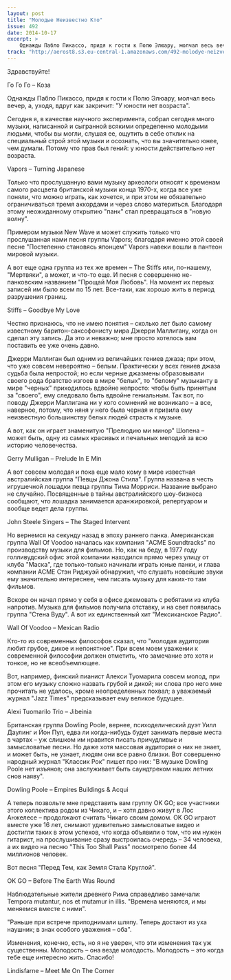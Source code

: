 ```yaml
---
layout: post
title: "Молодые Неизвестно Кто"
issue: 492
date: 2014-10-17
excerpt: >
    Однажды Пабло Пикассо, придя к гости к Полю Элюару, молчал весь вечер, а, уходя, вдруг как закричит: "У юности нет возраста".
track: "http://aerost8.s3.eu-central-1.amazonaws.com/492-molodye-neizvestno-kto.mp3"
---
```


Здравствуйте!

Го Го Го – Коза

Однажды Пабло Пикассо, придя к гости к Полю Элюару, молчал весь вечер, а, уходя, вдруг как закричит: "У юности нет возраста".

Сегодня я, в качестве научного эксперимента, собрал сегодня много музыки, написанной и сыгранной всякими определенно молодыми людьми, чтобы вы могли, слушая ее, ощутить в себе отклик на специальный строй этой музыки и осознать, что вы значительно юнее, чем думали. Потому что прав был гений: у юности действительно нет возраста.

Vapors – Turning Japanese

Только что прослушанную вами музыку археологи относят к временам самого расцвета британской музыки конца 1970-х, когда все уже поняли, что можно играть, как хочется, и при этом не обязательно ограничиваться тремя аккордами и через слово материться. Благодаря этому неожиданному открытию "панк" стал превращаться в "новую волну".

Примером музыки New Wave и может служить только что прослушанная нами песня группы Vapors; благодаря именно этой своей песне "Постепенно становясь японцем" Vapors навеки вошли в пантеон мировой музыки.

А вот еще одна группа из тех же времен – The Stiffs или, по-нашему, "Мертвяки", а может, и что-то еще. И песня с совершенно не-панковским названием "Прощай Моя Любовь". На момент их первых записей им было всем по 15 лет. Все-таки, как хорошо жить в период разрушения границ.

Stiffs – Goodbye My Love

Честно признаюсь, что не имею понятия – сколько лет было самому известному баритон-саксофонисту мира Джерри Маллигану, когда он сделал эту запись. Да это и неважно; мне просто хотелось вам поставить ее уже очень давно.

Джерри Маллиган был одним из величайших гениев джаза; при этом, что уже совсем невероятно – белым. Практически у всех гениев джаза судьба была непростой; но если черные джазмены образовывали своего рода братство изгоев в мире "белых", то "белому" музыканту в мире "черных" приходилось вдвойне непросто: чтобы быть принятым за "своего", ему следовало быть вдвойне гениальным. Так вот, по поводу Джерри Маллигана ни у кого сомнений не возникало – а все, наверное, потому, что няня у него была черная и привила ему неизвестную большинству белых людей страсть к музыке.

А вот, как он играет знаменитую "Прелюдию ми минор" Шопена – может быть, одну из самых красивых и печальных мелодий за всю историю человечества.

Gerry Mulligan – Prelude In E Min

А вот совсем молодая и пока еще мало кому в мире известная австралийская группа "Певцы Джона Стила". Группа названа в честь игрушечной лошадки певца группы Тима Морриси. Название выбрано не случайно. Посвященные в тайны австралийского шоу-бизнеса сообщают, что лошадка занимается аранжировкой, репертуаром и вообще ведет дела группы.

John Steele Singers – The Staged Intervent

Но вернемся на секунду назад в эпоху раннего панка. Американская группа Wall Of Voodoo началась как компания "ACME Soundtracks" по производству музыки для фильмов. Но, как на беду, в 1977 году голливудский офис этой компании находился прямо через улицу от клуба "Маска", где только-только начинали играть юные панки, и глава компании ACME Стэн Риджуэй обнаружил, что слушать новейшие звуки ему значительно интереснее, чем писать музыку для каких-то там фильмов.

Вскоре он начал прямо у себя в офисе джемовать с ребятами из клуба напротив. Музыка для фильмов получила отставку, и на свет появилась группа "Стена Вуду". А вот их единственный хит "Мексиканское Радио".

Wall Of Voodoo – Mexican Radio

Кто-то из современных философов сказал, что "молодая аудитория любит грубое, дикое и непонятное". При всем моем уважении к современной философии должен отметить, что замечание это хотя и тонкое, но не всеобъемлющее.

Вот, например, финский пианист Алекси Туомарила совсем молод, при этом его музыку сложно назвать грубой и дикой; ни слова про него мне прочитать не удалось, кроме неопределенных похвал; а уважаемый журнал "Jazz Times" предсказывает ему великое будущее.

Alexi Tuomarilo Trio – Jibeinia

Британская группа Dowling Poole, вернее, психоделический дуэт Уилл Даулинг и Йон Пул, едва ли когда-нибудь будет занимать первые места в чартах – уж слишком им нравится писать причудливые и замысловатые песни. Но даже хотя массовая аудитория о них не знает, и может быть, не узнает, людям они все равно близки. Вот совершенно народный журнал "Классик Рок" пишет про них: "В музыке Dowling Poole нет изъянов; она заслуживает быть саундтреком наших летних снов наяву".

Dowling Poole – Empires Buildings & Acqui

А теперь позвольте мне представить вам группу OK GO; все участники этого коллектива родом из Чикаго, и – хотя давно живут в Лос Анжелесе – продолжают считать Чикаго своим домом. OK GO играют вместе уже 16 лет, снимают удивительно замысловатые видео и достигли таких в этом успехов, что когда объявили о том, что им нужен гитарист, на прослушивание сразу выстроилась очередь – 34 человека, а их видео на песню "This Too Shall Pass" посмотрело более 44 миллионов человек.

Вот песня "Перед Тем, как Земля Стала Круглой".

OK GO – Before The Earth Was Round

Наблюдательные жители древнего Рима справедливо замечали: Tempora mutantur, nos et mutamur in illis. "Времена меняются, и мы меняемся вместе с ними".

"Раньше при встрече приподнимали шляпу. Теперь достают из уха наушник; в знак особого уважения – оба".

Изменения, конечно, есть, но я не уверен, что эти изменения так уж существенны. Молодость – она везде молодость. Молодость – это когда тебе еще интересно жить. Спасибо!

Lindisfarne – Meet Me On The Corner
